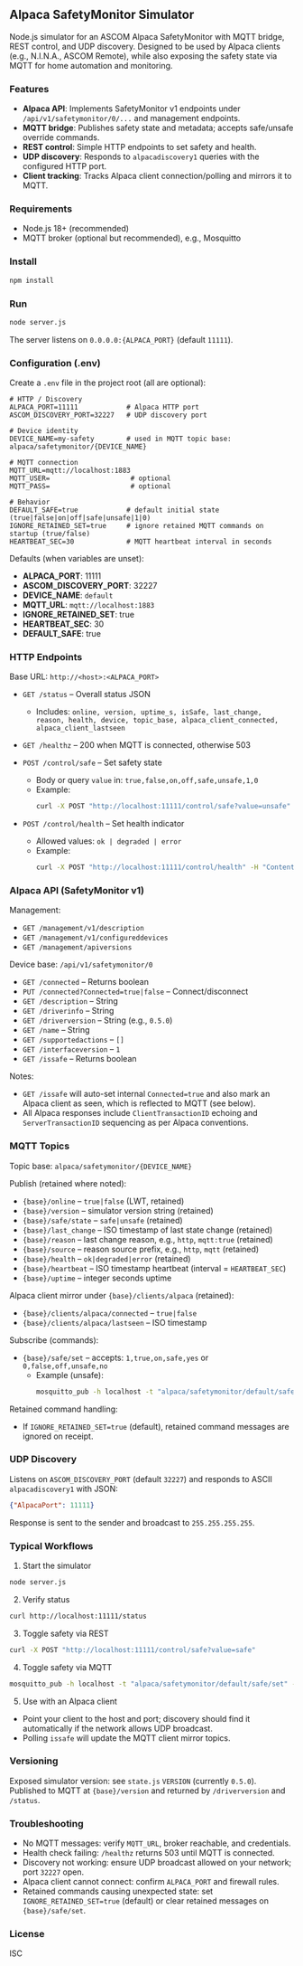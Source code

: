 ## Alpaca SafetyMonitor Simulator

Node.js simulator for an ASCOM Alpaca SafetyMonitor with MQTT bridge, REST control, and UDP discovery. Designed to be used by Alpaca clients (e.g., N.I.N.A., ASCOM Remote), while also exposing the safety state via MQTT for home automation and monitoring.

### Features
- **Alpaca API**: Implements SafetyMonitor v1 endpoints under `/api/v1/safetymonitor/0/...` and management endpoints.
- **MQTT bridge**: Publishes safety state and metadata; accepts safe/unsafe override commands.
- **REST control**: Simple HTTP endpoints to set safety and health.
- **UDP discovery**: Responds to `alpacadiscovery1` queries with the configured HTTP port.
- **Client tracking**: Tracks Alpaca client connection/polling and mirrors it to MQTT.

### Requirements
- Node.js 18+ (recommended)
- MQTT broker (optional but recommended), e.g., Mosquitto

### Install
```bash
npm install
```

### Run
```bash
node server.js
```
The server listens on `0.0.0.0:{ALPACA_PORT}` (default `11111`).

### Configuration (.env)
Create a `.env` file in the project root (all are optional):

```env
# HTTP / Discovery
ALPACA_PORT=11111            # Alpaca HTTP port
ASCOM_DISCOVERY_PORT=32227   # UDP discovery port

# Device identity
DEVICE_NAME=my-safety        # used in MQTT topic base: alpaca/safetymonitor/{DEVICE_NAME}

# MQTT connection
MQTT_URL=mqtt://localhost:1883
MQTT_USER=                    # optional
MQTT_PASS=                    # optional

# Behavior
DEFAULT_SAFE=true            # default initial state (true|false|on|off|safe|unsafe|1|0)
IGNORE_RETAINED_SET=true     # ignore retained MQTT commands on startup (true/false)
HEARTBEAT_SEC=30             # MQTT heartbeat interval in seconds
```

Defaults (when variables are unset):
- **ALPACA_PORT**: 11111
- **ASCOM_DISCOVERY_PORT**: 32227
- **DEVICE_NAME**: `default`
- **MQTT_URL**: `mqtt://localhost:1883`
- **IGNORE_RETAINED_SET**: true
- **HEARTBEAT_SEC**: 30
- **DEFAULT_SAFE**: true

### HTTP Endpoints
Base URL: `http://<host>:<ALPACA_PORT>`

- `GET /status` – Overall status JSON
  - Includes: `online, version, uptime_s, isSafe, last_change, reason, health, device, topic_base, alpaca_client_connected, alpaca_client_lastseen`

- `GET /healthz` – 200 when MQTT is connected, otherwise 503

- `POST /control/safe` – Set safety state
  - Body or query `value` in: `true,false,on,off,safe,unsafe,1,0`
  - Example:
    ```bash
    curl -X POST "http://localhost:11111/control/safe?value=unsafe"
    ```

- `POST /control/health` – Set health indicator
  - Allowed values: `ok | degraded | error`
  - Example:
    ```bash
    curl -X POST "http://localhost:11111/control/health" -H "Content-Type: application/json" -d '{"value":"degraded"}'
    ```

### Alpaca API (SafetyMonitor v1)
Management:
- `GET /management/v1/description`
- `GET /management/v1/configureddevices`
- `GET /management/apiversions`

Device base: `/api/v1/safetymonitor/0`
- `GET /connected` – Returns boolean
- `PUT /connected?Connected=true|false` – Connect/disconnect
- `GET /description` – String
- `GET /driverinfo` – String
- `GET /driverversion` – String (e.g., `0.5.0`)
- `GET /name` – String
- `GET /supportedactions` – `[]`
- `GET /interfaceversion` – `1`
- `GET /issafe` – Returns boolean

Notes:
- `GET /issafe` will auto-set internal `Connected=true` and also mark an Alpaca client as seen, which is reflected to MQTT (see below).
- All Alpaca responses include `ClientTransactionID` echoing and `ServerTransactionID` sequencing as per Alpaca conventions.

### MQTT Topics
Topic base: `alpaca/safetymonitor/{DEVICE_NAME}`

Publish (retained where noted):
- `{base}/online` – `true|false` (LWT, retained)
- `{base}/version` – simulator version string (retained)
- `{base}/safe/state` – `safe|unsafe` (retained)
- `{base}/last_change` – ISO timestamp of last state change (retained)
- `{base}/reason` – last change reason, e.g., `http`, `mqtt:true` (retained)
- `{base}/source` – reason source prefix, e.g., `http`, `mqtt` (retained)
- `{base}/health` – `ok|degraded|error` (retained)
- `{base}/heartbeat` – ISO timestamp heartbeat (interval = `HEARTBEAT_SEC`)
- `{base}/uptime` – integer seconds uptime

Alpaca client mirror under `{base}/clients/alpaca` (retained):
- `{base}/clients/alpaca/connected` – `true|false`
- `{base}/clients/alpaca/lastseen` – ISO timestamp

Subscribe (commands):
- `{base}/safe/set` – accepts: `1,true,on,safe,yes` or `0,false,off,unsafe,no`
  - Example (unsafe):
    ```bash
    mosquitto_pub -h localhost -t "alpaca/safetymonitor/default/safe/set" -m "unsafe"
    ```

Retained command handling:
- If `IGNORE_RETAINED_SET=true` (default), retained command messages are ignored on receipt.

### UDP Discovery
Listens on `ASCOM_DISCOVERY_PORT` (default `32227`) and responds to ASCII `alpacadiscovery1` with JSON:
```json
{"AlpacaPort": 11111}
```
Response is sent to the sender and broadcast to `255.255.255.255`.

### Typical Workflows
1) Start the simulator
```bash
node server.js
```

2) Verify status
```bash
curl http://localhost:11111/status
```

3) Toggle safety via REST
```bash
curl -X POST "http://localhost:11111/control/safe?value=safe"
```

4) Toggle safety via MQTT
```bash
mosquitto_pub -h localhost -t "alpaca/safetymonitor/default/safe/set" -m "unsafe"
```

5) Use with an Alpaca client
- Point your client to the host and port; discovery should find it automatically if the network allows UDP broadcast.
- Polling `issafe` will update the MQTT client mirror topics.

### Versioning
Exposed simulator version: see `state.js` `VERSION` (currently `0.5.0`). Published to MQTT at `{base}/version` and returned by `/driverversion` and `/status`.

### Troubleshooting
- No MQTT messages: verify `MQTT_URL`, broker reachable, and credentials.
- Health check failing: `/healthz` returns 503 until MQTT is connected.
- Discovery not working: ensure UDP broadcast allowed on your network; port `32227` open.
- Alpaca client cannot connect: confirm `ALPACA_PORT` and firewall rules.
- Retained commands causing unexpected state: set `IGNORE_RETAINED_SET=true` (default) or clear retained messages on `{base}/safe/set`.

### License
ISC


